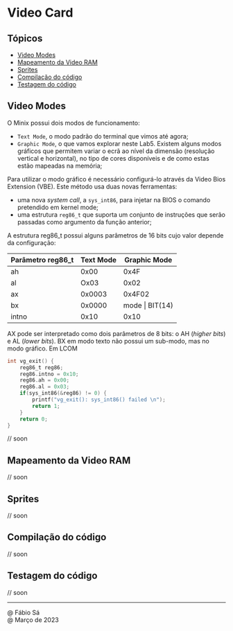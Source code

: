 # Video Card

## Tópicos

- [Video Modes](#video-modes)
- [Mapeamento da Video RAM](#mapeamento-da-video-ram)
- [Sprites](#sprites)
- [Compilação do código](#compilação-do-código)
- [Testagem do código](#testagem-do-código)

## Video Modes

O Minix possui dois modos de funcionamento:
- `Text Mode`, o modo padrão do terminal que vimos até agora;
- `Graphic Mode`, o que vamos explorar neste Lab5. Existem alguns modos gráficos que permitem variar o ecrã ao nível da dimensão (resolução vertical e horizontal), no tipo de cores disponíveis e de como estas estão mapeadas na memória;

Para utilizar o modo gráfico é necessário configurá-lo através da Video Bios Extension (VBE). Este método usa duas novas ferramentas:
- uma nova *system call*, a `sys_int86`, para injetar na BIOS o comando pretendido em kernel mode;
- uma estrutura `reg86_t` que suporta um conjunto de instruções que serão passadas como argumento da função anterior;

A estrutura reg86_t possui alguns parâmetros de 16 bits cujo valor depende da configuração:

| Parâmetro reg86_t | Text Mode | Graphic Mode    |
|-------------------|-----------|-----------------|
| ah                | 0x00      | 0x4F            |
| al                | Ox03      | 0x02            |
| ax                | 0x0003    | 0x4F02          |
| bx                | 0x0000    | mode \| BIT(14) |
| intno             | 0x10      | 0x10            |

AX pode ser interpretado como dois parâmetros de 8 bits: o AH (*higher bits*) e AL (*lower bits*). BX em modo texto não possui um sub-modo, mas no modo gráfico. Em LCOM

```c
int vg_exit() {
    reg86_t reg86;
    reg86.intno = 0x10;
    reg86.ah = 0x00;
    reg86.al = 0x03;
    if(sys_int86(&reg86) != 0) {
        printf("vg_exit(): sys_int86() failed \n");
        return 1;
    }
    return 0;
}
```

// soon

## Mapeamento da Video RAM

// soon

## Sprites

// soon

## Compilação do código

// soon

## Testagem do código

// soon

---

@ Fábio Sá <br>
@ Março de 2023